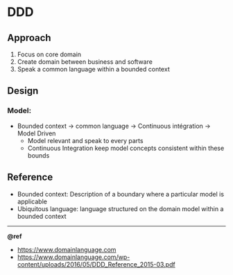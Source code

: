 DDD
===

Approach
--------
1. Focus on core domain
2. Create domain between business and software
3. Speak a common language within a bounded context

Design
------
### Model:
- Bounded context -> common language -> Continuous intégration -> Model Driven
  * Model relevant and speak to every parts 
  * Continuous Integration keep model concepts consistent within these bounds



Reference
---------
- Bounded context: Description of a boundary where a particular model is applicable
- Ubiquitous language: language structured on the domain model within a bounded context  

---
**@ref**  
- https://www.domainlanguage.com
- https://www.domainlanguage.com/wp-content/uploads/2016/05/DDD_Reference_2015-03.pdf
